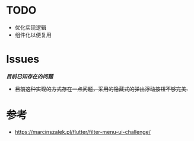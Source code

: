 # TODO
- 优化实现逻辑
- 组件化以便复用

# Issues
***目前已知存在的问题***
- ~~目前这种实现的方式存在一点问题，采用的隐藏式的弹出浮动按钮不够完美.~~


# 参考
- https://marcinszalek.pl/flutter/filter-menu-ui-challenge/